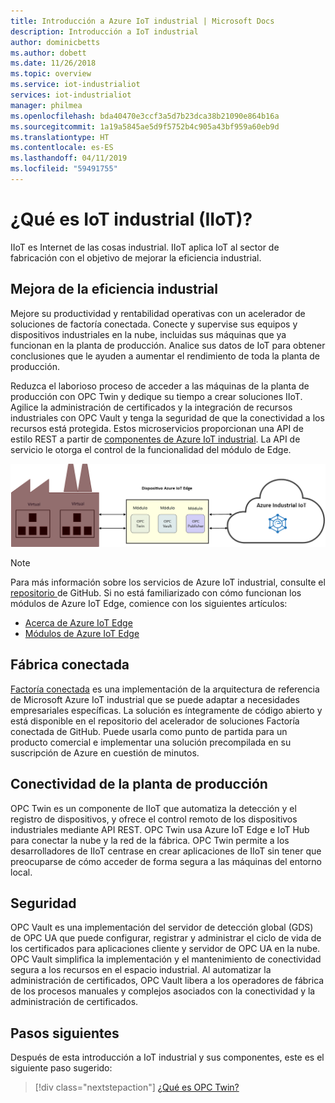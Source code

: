 ```yaml
---
title: Introducción a Azure IoT industrial | Microsoft Docs
description: Introducción a IoT industrial
author: dominicbetts
ms.author: dobett
ms.date: 11/26/2018
ms.topic: overview
ms.service: iot-industrialiot
services: iot-industrialiot
manager: philmea
ms.openlocfilehash: bda40470e3ccf3a5d7b23dca38b21090e864b16a
ms.sourcegitcommit: 1a19a5845ae5d9f5752b4c905a43bf959a60eb9d
ms.translationtype: HT
ms.contentlocale: es-ES
ms.lasthandoff: 04/11/2019
ms.locfileid: "59491755"
---
```

# <a name="what-is-industrial-iot-iiot"></a>¿Qué es IoT industrial (IIoT)?

IIoT es Internet de las cosas industrial. IIoT aplica IoT al sector de fabricación con el objetivo de mejorar la eficiencia industrial. 

## <a name="improve-industrial-efficiencies"></a>Mejora de la eficiencia industrial

Mejore su productividad y rentabilidad operativas con un acelerador de soluciones de factoría conectada. Conecte y supervise sus equipos y dispositivos industriales en la nube, incluidas sus máquinas que ya funcionan en la planta de producción. Analice sus datos de IoT para obtener conclusiones que le ayuden a aumentar el rendimiento de toda la planta de producción.

Reduzca el laborioso proceso de acceder a las máquinas de la planta de producción con OPC Twin y dedique su tiempo a crear soluciones IIoT. Agilice la administración de certificados y la integración de recursos industriales con OPC Vault y tenga la seguridad de que la conectividad a los recursos está protegida. Estos microservicios proporcionan una API de estilo REST a partir de [componentes de Azure IoT industrial](https://github.com/Azure/azure-iiot-opc-ua). La API de servicio le otorga el control de la funcionalidad del módulo de Edge. 

![Introducción a IoT industrial](media/overview-iot-industrial/overview.png)

> [!NOTE]
> Para más información sobre los servicios de Azure IoT industrial, consulte el [repositorio ](https://github.com/Azure/azure-iiot-services) de GitHub.
Si no está familiarizado con cómo funcionan los módulos de Azure IoT Edge, comience con los siguientes artículos:
- [Acerca de Azure IoT Edge](../iot-edge/about-iot-edge.md)
- [Módulos de Azure IoT Edge](../iot-edge/iot-edge-modules.md)

## <a name="connected-factory"></a>Fábrica conectada

[Factoría conectada](../iot-accelerators/iot-accelerators-connected-factory-features.md) es una implementación de la arquitectura de referencia de Microsoft Azure IoT industrial que se puede adaptar a necesidades empresariales específicas. La solución es íntegramente de código abierto y está disponible en el repositorio del acelerador de soluciones Factoría conectada de GitHub. Puede usarla como punto de partida para un producto comercial e implementar una solución precompilada en su suscripción de Azure en cuestión de minutos. 

## <a name="factory-floor-connectivity"></a>Conectividad de la planta de producción

OPC Twin es un componente de IIoT que automatiza la detección y el registro de dispositivos, y ofrece el control remoto de los dispositivos industriales mediante API REST. OPC Twin usa Azure IoT Edge e IoT Hub para conectar la nube y la red de la fábrica. OPC Twin permite a los desarrolladores de IIoT centrase en crear aplicaciones de IIoT sin tener que preocuparse de cómo acceder de forma segura a las máquinas del entorno local.

## <a name="security"></a>Seguridad

OPC Vault es una implementación del servidor de detección global (GDS) de OPC UA que puede configurar, registrar y administrar el ciclo de vida de los certificados para aplicaciones cliente y servidor de OPC UA en la nube. OPC Vault simplifica la implementación y el mantenimiento de conectividad segura a los recursos en el espacio industrial. Al automatizar la administración de certificados, OPC Vault libera a los operadores de fábrica de los procesos manuales y complejos asociados con la conectividad y la administración de certificados.

## <a name="next-steps"></a>Pasos siguientes

Después de esta introducción a IoT industrial y sus componentes, este es el siguiente paso sugerido:

> [!div class="nextstepaction"]
> [¿Qué es OPC Twin?](overview-opc-twin.md)
